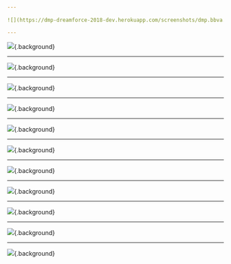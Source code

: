```yaml
---
	
![](https://dmp-dreamforce-2018-dev.herokuapp.com/screenshots/dmp.bbva.0001.overview.slide.png){.background}

---
```

	
![](https://dmp-dreamforce-2018-dev.herokuapp.com/screenshots/dmp.bbva.0002.overview.slide.png){.background}

---
	
![](https://dmp-dreamforce-2018-dev.herokuapp.com/screenshots/dmp.bbva.0003.overview.slide.png){.background}

---
	
![](https://dmp-dreamforce-2018-dev.herokuapp.com/screenshots/dmp.bbva.0100.data-capture-sources.slide.png){.background}

---
	
![](https://dmp-dreamforce-2018-dev.herokuapp.com/screenshots/dmp.bbva.0101.data-capture-sources.slide.png){.background}

---
	
![](https://dmp-dreamforce-2018-dev.herokuapp.com/screenshots/dmp.bbva.0200.consumer-rights-management-page.slide.png){.background}

---
	
![](https://dmp-dreamforce-2018-dev.herokuapp.com/screenshots/dmp.bbva.0300.einstein-segmentation.slide.png){.background}

---
	
![](https://dmp-dreamforce-2018-dev.herokuapp.com/screenshots/dmp.bbva.0310.segments.build-standard-segment.slide.png){.background}

---
	
![](https://dmp-dreamforce-2018-dev.herokuapp.com/screenshots/dmp.bbva.0311.segments.build-standard-segment.slide.png){.background}

---
	
![](https://dmp-dreamforce-2018-dev.herokuapp.com/screenshots/dmp.bbva.0312.segments.build-standard-segment.slide.png){.background}

---
	
![](https://dmp-dreamforce-2018-dev.herokuapp.com/screenshots/dmp.bbva.0313.segments.build-standard-segment.slide.png){.background}

---
	
![](https://dmp-dreamforce-2018-dev.herokuapp.com/screenshots/dmp.bbva.0314.segments.build-standard-segment.slide.png){.background}

